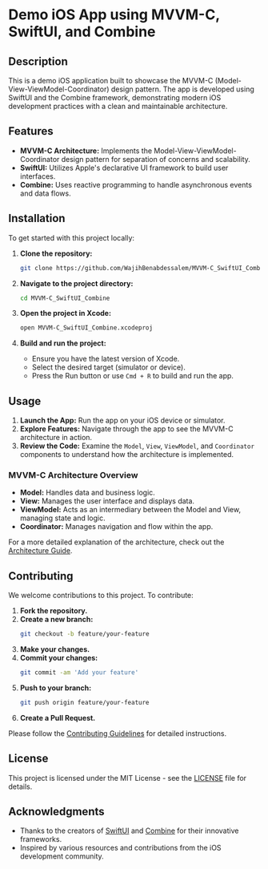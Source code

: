 # Demo iOS App using MVVM-C, SwiftUI, and Combine

## Description

This is a demo iOS application built to showcase the MVVM-C (Model-View-ViewModel-Coordinator) design pattern. The app is developed using SwiftUI and the Combine framework, demonstrating modern iOS development practices with a clean and maintainable architecture.

## Features

- **MVVM-C Architecture:** Implements the Model-View-ViewModel-Coordinator design pattern for separation of concerns and scalability.
- **SwiftUI:** Utilizes Apple's declarative UI framework to build user interfaces.
- **Combine:** Uses reactive programming to handle asynchronous events and data flows.

## Installation

To get started with this project locally:

1. **Clone the repository:**
    ```bash
    git clone https://github.com/WajihBenabdessalem/MVVM-C_SwiftUI_Combine.git
    ```

2. **Navigate to the project directory:**
    ```bash
    cd MVVM-C_SwiftUI_Combine
    ```

3. **Open the project in Xcode:**
    ```bash
    open MVVM-C_SwiftUI_Combine.xcodeproj
    ```

4. **Build and run the project:**
    - Ensure you have the latest version of Xcode.
    - Select the desired target (simulator or device).
    - Press the Run button or use `Cmd + R` to build and run the app.

## Usage

1. **Launch the App:** Run the app on your iOS device or simulator.
2. **Explore Features:** Navigate through the app to see the MVVM-C architecture in action.
3. **Review the Code:** Examine the `Model`, `View`, `ViewModel`, and `Coordinator` components to understand how the architecture is implemented.

### MVVM-C Architecture Overview

- **Model:** Handles data and business logic.
- **View:** Manages the user interface and displays data.
- **ViewModel:** Acts as an intermediary between the Model and View, managing state and logic.
- **Coordinator:** Manages navigation and flow within the app.

For a more detailed explanation of the architecture, check out the [Architecture Guide](link-to-architecture-guide).

## Contributing

We welcome contributions to this project. To contribute:

1. **Fork the repository.**
2. **Create a new branch:**
    ```bash
    git checkout -b feature/your-feature
    ```
3. **Make your changes.**
4. **Commit your changes:**
    ```bash
    git commit -am 'Add your feature'
    ```
5. **Push to your branch:**
    ```bash
    git push origin feature/your-feature
    ```
6. **Create a Pull Request.**

Please follow the [Contributing Guidelines](link-to-contributing-guidelines) for detailed instructions.

## License

This project is licensed under the MIT License - see the [LICENSE](LICENSE) file for details.

## Acknowledgments

- Thanks to the creators of [SwiftUI](https://developer.apple.com/documentation/swiftui) and [Combine](https://developer.apple.com/documentation/combine) for their innovative frameworks.
- Inspired by various resources and contributions from the iOS development community.

